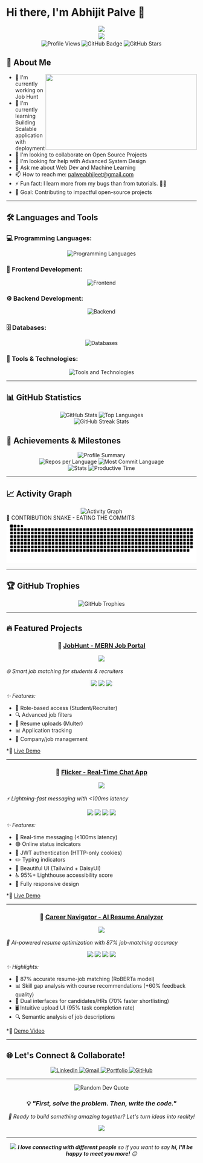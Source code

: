 # Hi there, I'm Abhijit Palve 👋

<div align="center">
  <img src="https://capsule-render.vercel.app/api?type=rect&color=0:0f2027,50:203a43,100:2c5364&height=140&section=header&text=Welcome%20to%20my%20Profile!&fontSize=40&fontColor=ffffff&animation=twinkling" />
</div>

<div align="center">
  <img src="https://readme-typing-svg.herokuapp.com?lines=💻+Full+Stack+Developer;🤖+ML+Enthusiast;🧠+Problem+Solver;🚀+Always+Learning+New+Things!&font=Fira+Code&center=true&width=500&height=50&color=f75c7e&vCenter=true&size=22" />
</div>

<div align="center">
  <img src="https://komarev.com/ghpvc/?username=AbhijitPalve1506&label=Profile%20views&color=brightgreen&style=for-the-badge" alt="Profile Views" />
  <img src="https://img.shields.io/github/followers/AbhijitPalve1506?label=Followers&style=for-the-badge&color=blue&logo=github" alt="GitHub Badge">
  <img src="https://img.shields.io/github/stars/AbhijitPalve1506?label=Stars&style=for-the-badge&color=yellow&logo=github" alt="GitHub Stars">
</div>

## 🚀 About Me

  <img align="right" src="https://media.giphy.com/media/dWesBcTLavkZuG35MI/giphy.gif" width="400" height="200"/>

- 🔭 I'm currently working on Job Hunt
- 🌱 I'm currently learning Building Scalable application with deployment
- 👯 I'm looking to collaborate on Open Source Projects
- 🤔 I'm looking for help with Advanced System Design
- 💬 Ask me about Web Dev and Machine Learning
- 📫 How to reach me: palweabhijeet@gmail.com
- ⚡ Fun fact: I learn more from my bugs than from tutorials. 🧠💥
- 🎯 Goal: Contributing to impactful open-source projects

---

## 🛠️ Languages and Tools


  
### 💻 Programming Languages:
<!-- Programming Languages -->
<div align="center">
  <img src="https://skillicons.dev/icons?i=java,python,js,c&theme=dark" alt="Programming Languages" />
</div>

<!-- Frontend Development -->
### 🎨 Frontend Development:
<div align="center"> <img src="https://skillicons.dev/icons?i=html,css,react,tailwind,bootstrap&theme=dark" alt="Frontend" /> </div>

<!-- Backend Development -->
### ⚙ Backend Development:
<div align="center"> <img src="https://skillicons.dev/icons?i=nodejs,express,flask&theme=dark" alt="Backend" /> </div>

<!-- Databases -->
### 🗄 Databases:
<div align="center"> <img src="https://skillicons.dev/icons?i=mysql,postgresql,mongodb&theme=dark" alt="Databases" /> </div>

<!-- Tools & Technologies -->
### 🔧 Tools & Technologies:
<div align="center"> <img src="https://skillicons.dev/icons?i=git,aws,vscode&theme=dark" alt="Tools and Technologies" /> </div>

---

## 📊 GitHub Statistics

<div align="center">
  <img src="https://github-readme-stats.vercel.app/api?username=AbhijitPalve1506&show_icons=true&theme=radical&hide_border=true&count_private=true" alt="GitHub Stats" height="165">
  <img src="https://github-readme-stats.vercel.app/api/top-langs/?username=AbhijitPalve1506&layout=compact&theme=radical&hide_border=true" alt="Top Languages" height="165">
</div>

<div align="center">
  <img src="https://github-readme-streak-stats.herokuapp.com/?user=AbhijitPalve1506&theme=radical&hide_border=true" alt="GitHub Streak Stats">
</div>

## 🏅 Achievements & Milestones

<div align="center">
  <img src="https://github-profile-summary-cards.vercel.app/api/cards/profile-details?username=AbhijitPalve1506&theme=radical" alt="Profile Summary"/>
</div>

<div align="center">
  <img src="https://github-profile-summary-cards.vercel.app/api/cards/repos-per-language?username=AbhijitPalve1506&theme=radical" alt="Repos per Language"/>
  <img src="https://github-profile-summary-cards.vercel.app/api/cards/most-commit-language?username=AbhijitPalve1506&theme=radical" alt="Most Commit Language"/>
</div>

<div align="center">
  <img src="https://github-profile-summary-cards.vercel.app/api/cards/stats?username=AbhijitPalve1506&theme=radical" alt="Stats"/>
  <img src="https://github-profile-summary-cards.vercel.app/api/cards/productive-time?username=AbhijitPalve1506&theme=radical&utcOffset=5.5" alt="Productive Time"/>
</div>

---

## 📈 Activity Graph

<div align="center">
  <img src="https://github-readme-activity-graph.vercel.app/graph?username=AbhijitPalve1506&theme=react-dark&hide_border=true" alt="Activity Graph">
</div>
🐍 CONTRIBUTION SNAKE - EATING THE COMMITS
<div align="center">
  <img src="https://raw.githubusercontent.com/platane/snk/output/github-contribution-grid-snake-dark.svg" alt="Snake Animation" />
</div>

---

## 🏆 GitHub Trophies

<div align="center">
  <img src="https://github-profile-trophy.vercel.app/?username=AbhijitPalve1506&theme=radical&no-frame=true&no-bg=false&margin-w=4" alt="GitHub Trophies">
</div>

---

## 🔥 Featured Projects
<div align="center">

### 💼 [JobHunt - MERN Job Portal](https://github.com/AbhijitPalve1506/JobHunt)

<img src="https://github-readme-stats.vercel.app/api/pin/?username=AbhijitPalve1506&repo=JobHunt&theme=radical&hide_border=true&bg_color=0d1117" />

</div>

*🌐 Smart job matching for students & recruiters*

<div align="center">
  <img src="https://img.shields.io/badge/React-20232A?style=for-the-badge&logo=react&logoColor=61DAFB"/>
  <img src="https://img.shields.io/badge/Node.js-43853D?style=for-the-badge&logo=node.js&logoColor=white"/>
  <img src="https://img.shields.io/badge/MongoDB-4EA94B?style=for-the-badge&logo=mongodb&logoColor=white"/>
</div>

*✨ Features:*
- 👥 Role-based access (Student/Recruiter)
- 🔍 Advanced job filters
- 📄 Resume uploads (Multer)
- 📊 Application tracking
- 🏢 Company/job management

*🚀 [Live Demo](https://jobhunt-site-ckc5.onrender.com/)

---

<div align="center">

### 💬 [Flicker - Real-Time Chat App](https://github.com/AbhijitPalve1506/Flicker)

<img src="https://github-readme-stats.vercel.app/api/pin/?username=AbhijitPalve1506&repo=Flicker&theme=radical&hide_border=true&bg_color=0d1117" />

</div>

*⚡ Lightning-fast messaging with <100ms latency*

<div align="center">
  <img src="https://img.shields.io/badge/React-20232A?style=for-the-badge&logo=react&logoColor=61DAFB"/>
  <img src="https://img.shields.io/badge/Node.js-43853D?style=for-the-badge&logo=node.js&logoColor=white"/>
  <img src="https://img.shields.io/badge/Socket.io-010101?style=for-the-badge&logo=socket.io&logoColor=white"/>
  <img src="https://img.shields.io/badge/Tailwind_CSS-38B2AC?style=for-the-badge&logo=tailwind-css&logoColor=white"/>
</div>

*✨ Features:*
- 💌 Real-time messaging (<100ms latency)
- 🟢 Online status indicators
- 🔐 JWT authentication (HTTP-only cookies)
- ✏️ Typing indicators
- 🎨 Beautiful UI (Tailwind + DaisyUI)
- ♿ 95%+ Lighthouse accessibility score
- 📱 Fully responsive design

*🚀 [Live Demo](https://flicker-frontend-vvq9.onrender.com/)

---

<div align="center">

### 📄 [Career Navigator - AI Resume Analyzer](https://github.com/AbhijitPalve1506/ResumeForge)

<img src="https://github-readme-stats.vercel.app/api/pin/?username=AbhijitPalve1506&repo=ResumeForge&theme=radical&hide_border=true&bg_color=0d1117" />

</div>

*🤖 AI-powered resume optimization with 87% job-matching accuracy*

<div align="center">
  <img src="https://img.shields.io/badge/Python-3776AB?style=for-the-badge&logo=python&logoColor=white"/>
  <img src="https://img.shields.io/badge/Flask-000000?style=for-the-badge&logo=flask&logoColor=white"/>
  <img src="https://img.shields.io/badge/RoBERTa-FF6F00?style=for-the-badge&logo=huggingface&logoColor=white"/>
  <img src="https://img.shields.io/badge/JavaScript-F7DF1E?style=for-the-badge&logo=javascript&logoColor=black"/>
</div>

*✨ Highlights:*
- 🎯 87% accurate resume-job matching (RoBERTa model)
- 📊 Skill gap analysis with course recommendations (+60% feedback quality)
- 👥 Dual interfaces for candidates/HRs (70% faster shortlisting)
- 🖥 Intuitive upload UI (95% task completion rate)
- 🔍 Semantic analysis of job descriptions

*🚀 [Demo Video](https://drive.google.com/drive/u/0/folders/1DbKzzNTcnXc6PP_M1H0BBc6pDd2Xjmcg)

</div>

---

## 🌐 Let's Connect & Collaborate!

<div align="center">
  <a href="https://www.linkedin.com/in/abhijit-palve-36a107319/" target="_blank">
    <img src="https://img.shields.io/badge/LinkedIn-0077B5?style=for-the-badge&logo=linkedin&logoColor=white&animation=pulse" alt="LinkedIn"/>
  </a>
  <a href="mailto:palweabhijeet@gmail.com" target="_blank">
    <img src="https://img.shields.io/badge/Gmail-D14836?style=for-the-badge&logo=gmail&logoColor=white" alt="Gmail"/>
  </a>
  <a href="/" target="_blank">
    <img src="https://img.shields.io/badge/Portfolio-FF5722?style=for-the-badge&logo=web&logoColor=white" alt="Portfolio"/>
  </a>
  <a href="https://github.com/AbhijitPalve1506" target="_blank">
    <img src="https://img.shields.io/badge/GitHub-100000?style=for-the-badge&logo=github&logoColor=white" alt="GitHub"/>
  </a>
</div>

---

<div align="center">
  <img src="https://quotes-github-readme.vercel.app/api?type=horizontal&theme=radical" alt="Random Dev Quote"/>
</div>

<div align="center">

<div align="center">
  
### 💡 *"First, solve the problem. Then, write the code."*  

*🚀 Ready to build something amazing together? Let's turn ideas into reality!*

</div>

<div align="center">
  <img src="https://capsule-render.vercel.app/api?type=waving&color=gradient&customColorList=6,11,20&height=120&section=footer&animation=twinkling"/>
</div>

---

<div align="center">
  <img src="https://media.giphy.com/media/LnQjpWaON8nhr21vNW/giphy.gif" width="60"> <em><b>I love connecting with different people</b> so if you want to say <b>hi, I'll be happy to meet you more!</b> 😊</em>
</div>
